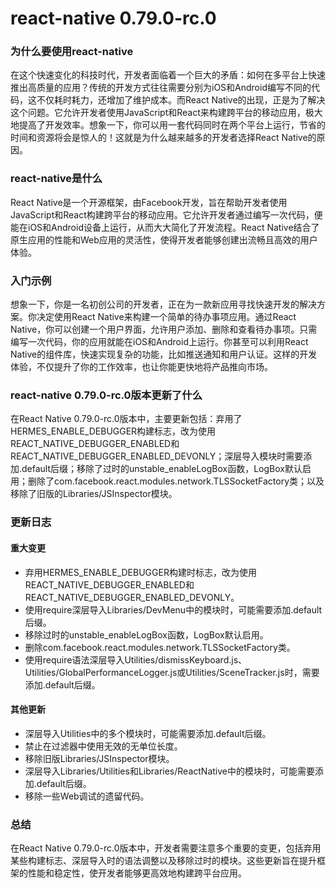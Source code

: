 # react-native 0.79.0-rc.0
### 为什么要使用react-native

在这个快速变化的科技时代，开发者面临着一个巨大的矛盾：如何在多平台上快速推出高质量的应用？传统的开发方式往往需要分别为iOS和Android编写不同的代码，这不仅耗时耗力，还增加了维护成本。而React Native的出现，正是为了解决这个问题。它允许开发者使用JavaScript和React来构建跨平台的移动应用，极大地提高了开发效率。想象一下，你可以用一套代码同时在两个平台上运行，节省的时间和资源将会是惊人的！这就是为什么越来越多的开发者选择React Native的原因。

### react-native是什么

React Native是一个开源框架，由Facebook开发，旨在帮助开发者使用JavaScript和React构建跨平台的移动应用。它允许开发者通过编写一次代码，便能在iOS和Android设备上运行，从而大大简化了开发流程。React Native结合了原生应用的性能和Web应用的灵活性，使得开发者能够创建出流畅且高效的用户体验。

### 入门示例

想象一下，你是一名初创公司的开发者，正在为一款新应用寻找快速开发的解决方案。你决定使用React Native来构建一个简单的待办事项应用。通过React Native，你可以创建一个用户界面，允许用户添加、删除和查看待办事项。只需编写一次代码，你的应用就能在iOS和Android上运行。你甚至可以利用React Native的组件库，快速实现复杂的功能，比如推送通知和用户认证。这样的开发体验，不仅提升了你的工作效率，也让你能更快地将产品推向市场。

### react-native 0.79.0-rc.0版本更新了什么

在React Native 0.79.0-rc.0版本中，主要更新包括：弃用了HERMES_ENABLE_DEBUGGER构建标志，改为使用REACT_NATIVE_DEBUGGER_ENABLED和REACT_NATIVE_DEBUGGER_ENABLED_DEVONLY；深层导入模块时需要添加.default后缀；移除了过时的unstable_enableLogBox函数，LogBox默认启用；删除了com.facebook.react.modules.network.TLSSocketFactory类；以及移除了旧版的Libraries/JSInspector模块。

### 更新日志

#### 重大变更
- 弃用HERMES_ENABLE_DEBUGGER构建时标志，改为使用REACT_NATIVE_DEBUGGER_ENABLED和REACT_NATIVE_DEBUGGER_ENABLED_DEVONLY。
- 使用require深层导入Libraries/DevMenu中的模块时，可能需要添加.default后缀。
- 移除过时的unstable_enableLogBox函数，LogBox默认启用。
- 删除com.facebook.react.modules.network.TLSSocketFactory类。
- 使用require语法深层导入Utilities/dismissKeyboard.js、Utilities/GlobalPerformanceLogger.js或Utilities/SceneTracker.js时，需要添加.default后缀。

#### 其他更新
- 深层导入Utilities中的多个模块时，可能需要添加.default后缀。
- 禁止在过滤器中使用无效的无单位长度。
- 移除旧版Libraries/JSInspector模块。
- 深层导入Libraries/Utilities和Libraries/ReactNative中的模块时，可能需要添加.default后缀。
- 移除一些Web调试的遗留代码。

### 总结

在React Native 0.79.0-rc.0版本中，开发者需要注意多个重要的变更，包括弃用某些构建标志、深层导入时的语法调整以及移除过时的模块。这些更新旨在提升框架的性能和稳定性，使开发者能够更高效地构建跨平台应用。